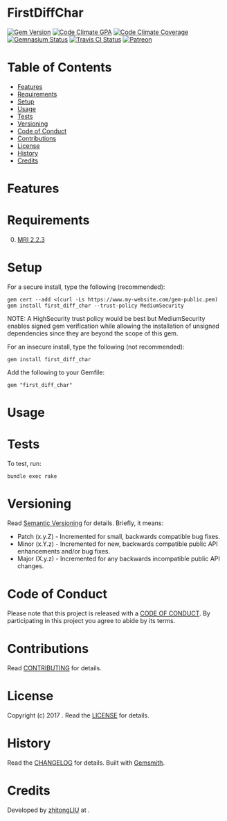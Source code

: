 # FirstDiffChar

[![Gem Version](https://badge.fury.io/rb/first_diff_char.svg)](http://badge.fury.io/rb/first_diff_char)
[![Code Climate GPA](https://codeclimate.com/github//first_diff_char.svg)](https://codeclimate.com/github//first_diff_char)
[![Code Climate Coverage](https://codeclimate.com/github//first_diff_char/coverage.svg)](https://codeclimate.com/github//first_diff_char)
[![Gemnasium Status](https://gemnasium.com//first_diff_char.svg)](https://gemnasium.com//first_diff_char)
[![Travis CI Status](https://secure.travis-ci.org//first_diff_char.svg)](https://travis-ci.org//first_diff_char)
[![Patreon](https://img.shields.io/badge/patreon-donate-brightgreen.svg)](https://www.patreon.com/)

<!-- Tocer[start]: Auto-generated, don't remove. -->

# Table of Contents

- [Features](#features)
- [Requirements](#requirements)
- [Setup](#setup)
- [Usage](#usage)
- [Tests](#tests)
- [Versioning](#versioning)
- [Code of Conduct](#code-of-conduct)
- [Contributions](#contributions)
- [License](#license)
- [History](#history)
- [Credits](#credits)

<!-- Tocer[finish]: Auto-generated, don't remove. -->

# Features

# Requirements

0. [MRI 2.2.3](https://www.ruby-lang.org)

# Setup

For a secure install, type the following (recommended):

    gem cert --add <(curl -Ls https://www.my-website.com/gem-public.pem)
    gem install first_diff_char --trust-policy MediumSecurity

NOTE: A HighSecurity trust policy would be best but MediumSecurity enables signed gem verification while
allowing the installation of unsigned dependencies since they are beyond the scope of this gem.

For an insecure install, type the following (not recommended):

    gem install first_diff_char

Add the following to your Gemfile:

    gem "first_diff_char"

# Usage

# Tests

To test, run:

    bundle exec rake

# Versioning

Read [Semantic Versioning](http://semver.org) for details. Briefly, it means:

- Patch (x.y.Z) - Incremented for small, backwards compatible bug fixes.
- Minor (x.Y.z) - Incremented for new, backwards compatible public API enhancements and/or bug fixes.
- Major (X.y.z) - Incremented for any backwards incompatible public API changes.

# Code of Conduct

Please note that this project is released with a [CODE OF CONDUCT](CODE_OF_CONDUCT.md). By participating in this project
you agree to abide by its terms.

# Contributions

Read [CONTRIBUTING](CONTRIBUTING.md) for details.

# License

Copyright (c) 2017 []().
Read the [LICENSE](LICENSE.md) for details.

# History

Read the [CHANGELOG](CHANGELOG.md) for details.
Built with [Gemsmith](https://github.com/bkuhlmann/gemsmith).

# Credits

Developed by [zhitongLIU]() at []().
